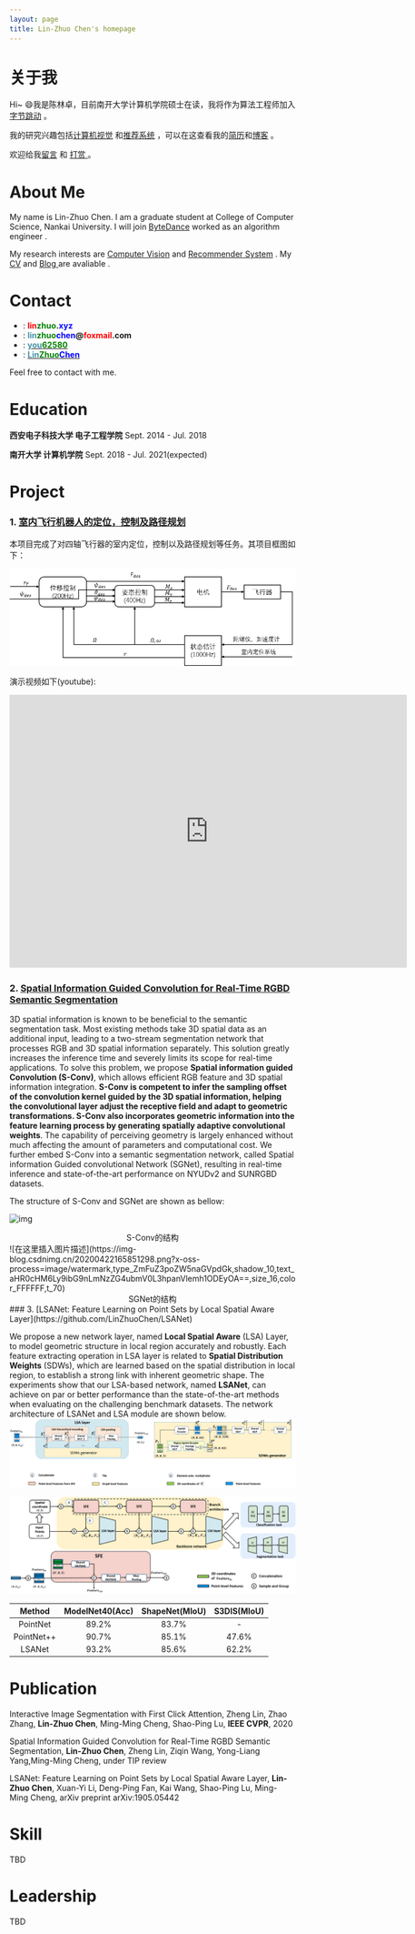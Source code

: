 ```yaml
---
layout: page
title: Lin-Zhuo Chen's homepage
---
```

# **关于我**

Hi~ 😄我是陈林卓，目前南开大学计算机学院硕士在读，我将作为算法工程师加入[字节跳动](https://bytedance.com/) 。

我的研究兴趣包括[计算机视觉](https://baike.baidu.com/item/%E8%AE%A1%E7%AE%97%E6%9C%BA%E8%A7%86%E8%A7%89/2803351?fr=aladdin) <i class="fas fa-eye"></i>  和[推荐系统](https://baike.baidu.com/item/%E6%8E%A8%E8%8D%90%E7%B3%BB%E7%BB%9F/10267357?fr=aladdin) <i class="fas fa-brain"></i> ，可以在这查看我的[简历](https://linzhuo.xyz/file/main.pdf)和[博客](https://linzhuo.xyz/tags/) <i class="fas fa-book"></i> 。

欢迎给我[留言](https://linzhuo.xyz/comments/) <i class="far fa-comments"></i>  和 [打赏 ](https://linzhuo.xyz/merger/) <i class="far fa-grimace"></i> 。

# **About Me**
My name is Lin-Zhuo Chen. I am a graduate student at College of Computer Science, Nankai University. I will join  [ByteDance](https://bytedance.com/) worked as an algorithm engineer .

My research interests are [Computer Vision](https://en.wikipedia.org/wiki/Computer_vision) <i class="fas fa-eye"></i>  and [Recommender System](https://en.wikipedia.org/wiki/Recommender_system) <i class="fas fa-brain"></i> . My [CV](https://linzhuo.xyz/file/main.pdf) and  [Blog ](https://linzhuo.xyz/tags/)<i class="fas fa-book"></i>  are avaliable .


# **Contact**

- <i class="fas fa-home"></i> : **<font color="#FF0000 ">lin</font><font color="#008000">zhuo</font>.<font color="#0000FF">xyz</font>**
- <i class="fas fa-envelope"></i> : **<font color="#4590a3">lin</font><font color="#008000">zhuo</font><font color="#0000FF">chen</font>@<font color="#FF0000 ">foxmail</font>.com**
- <i class="fab fa-zhihu"></i>  : **[<font color="#4590a3">you</font><font color="#008000">62580</font> ](https://www.zhihu.com/people/you62580)**
- <i class="fab fa-github"></i> : **[<font color="#4590a3">Lin</font><font color="#008000">Zhuo</font><font color="#0000FF">Chen</font>](https://github.com/LinZhuoChen)**

Feel free to contact with me.

# **Education**

**西安电子科技大学         电子工程学院** Sept. 2014 - Jul. 2018 

**南开大学         计算机学院** Sept. 2018 - Jul. 2021(expected) 

# **Project**

### 1. [室内飞行机器人的定位，控制及路径规划](https://linzhuo.xyz/_posts/project/2019-11-29-quadrotor/)

本项目完成了对四轴飞行器的室内定位，控制以及路径规划等任务。其项目框图如下：

![](/images/control.png)



演示视频如下(youtube):

<div class="embed-container">
  <iframe
      src="https://www.youtube.com/embed/XSEBEPnCcRU"
      width="700"
      height="480"
      frameborder="0"
      allowfullscreen="">
  </iframe>
</div>

### 2. [Spatial Information Guided Convolution for Real-Time RGBD Semantic Segmentation](https://arxiv.org/abs/2004.04534v1)
3D spatial information is known to be beneficial to the semantic segmentation task. Most existing methods take 3D spatial data as an additional input, leading to a two-stream segmentation network that processes RGB and 3D spatial information separately. This solution greatly increases the inference time and severely limits its scope for real-time applications. To solve this problem, we propose **Spatial information guided Convolution (S-Conv)**, which allows efficient RGB feature and 3D spatial information integration. **S-Conv is competent to infer the sampling offset of the convolution kernel guided by the 3D spatial information, helping the convolutional layer adjust the receptive field and adapt to geometric transformations. S-Conv also incorporates geometric information into the feature learning process by generating spatially adaptive convolutional weights**. The capability of perceiving geometry is largely enhanced without much affecting the amount of parameters and computational cost. We further embed S-Conv into a semantic segmentation network, called Spatial information Guided convolutional Network (SGNet), resulting in real-time inference and state-of-the-art performance on NYUDv2 and SUNRGBD datasets.

The structure of S-Conv and SGNet are shown as bellow:

![img](https://img-blog.csdnimg.cn/20200422165201255.png?x-oss-process=image/watermark,type_ZmFuZ3poZW5naGVpdGk,shadow_10,text_aHR0cHM6Ly9ibG9nLmNzZG4ubmV0L3hpanVlemh1ODEyOA==,size_16,color_FFFFFF,t_70)

<center>S-Conv的结构</center>
![在这里插入图片描述](https://img-blog.csdnimg.cn/20200422165851298.png?x-oss-process=image/watermark,type_ZmFuZ3poZW5naGVpdGk,shadow_10,text_aHR0cHM6Ly9ibG9nLmNzZG4ubmV0L3hpanVlemh1ODEyOA==,size_16,color_FFFFFF,t_70)

<center>SGNet的结构</center>
### 3. [LSANet: Feature Learning on Point Sets by Local Spatial Aware Layer](https://github.com/LinZhuoChen/LSANet)

We propose a new network layer, named **Local Spatial Aware** (LSA) Layer, to model geometric structure in local region accurately and robustly. Each feature extracting operation in LSA layer is related to **Spatial Distribution Weights** (SDWs), which are learned based on the spatial distribution in local region, to establish a strong link with inherent geometric shape. The experiments show that our LSA-based network, named **LSANet**, can achieve on par or better performance than the state-of-the-art methods when evaluating on the challenging benchmark datasets. The network architecture of LSANet and LSA module are shown below.
![LSANet1](/images/LSA_module.png)

![LSANet2](/images/LSANet.png)

|   Method   | ModelNet40(Acc) | ShapeNet(MIoU) | S3DIS(MIoU) |
| :--------: | :-------------: | :------------: | :---------: |
|  PointNet  |      89.2%      |     83.7%      |      -      |
| PointNet++ |      90.7%      |     85.1%      |    47.6%    |
|   LSANet   |      93.2%      |     85.6%      |    62.2%    |



# **Publication**

Interactive Image Segmentation with First Click Attention, Zheng Lin, Zhao Zhang, **Lin-Zhuo Chen**, Ming-Ming Cheng, Shao-Ping Lu, **IEEE CVPR**, 2020

Spatial Information Guided Convolution for Real-Time RGBD Semantic Segmentation, **Lin-Zhuo Chen**, Zheng Lin, Ziqin Wang, Yong-Liang Yang,Ming-Ming Cheng, under TIP review

LSANet: Feature Learning on Point Sets by Local Spatial Aware Layer, **Lin-Zhuo Chen**, Xuan-Yi Li, Deng-Ping Fan, Kai Wang, Shao-Ping Lu, Ming-Ming Cheng, arXiv preprint arXiv:1905.05442

# **Skill**

TBD

# **Leadership**

TBD
